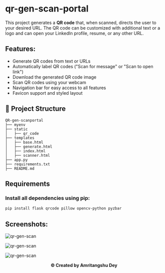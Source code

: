 # qr-gen-scan-portal

This project generates a **QR code** that, when scanned, directs the user to your desired URL. The QR code can be customized with additional text or a logo and can open your LinkedIn profile, resume, or any other URL.

## Features:
- Generate QR codes from text or URLs
- Automatically label QR codes ("Scan for message" or "Scan to open link")
- Download the generated QR code image
- Scan QR codes using your webcam
- Navigation bar for easy access to all features
- Favicon support and styled layout

## 📁 Project Structure

```
QR-gen-scanportal
├── myenv
├── static
│   ├── qr_code
├── templates
│   ├── base.html
│   ├── generate.html
│   ├── index.html
│   ├── scanner.html
├── app.py
├── requirements.txt
├── README.md

```
## Requirements

### Install all dependencies using pip:

```bash
pip install flask qrcode pillow opencv-python pyzbar
```

## Screenshots:

![qr-gen-scan](https://github.com/user-attachments/assets/f644b0ec-ee61-44d4-95c9-4a20b516a200)

![qr-gen-scan](https://github.com/user-attachments/assets/2034faee-0147-48a4-804c-03921d9814e5)

![qr-gen-scan](https://github.com/user-attachments/assets/264e871d-2938-4a31-9473-e63535876592)



<p align="center"><b>© Created by Amritangshu Dey</b></p?
